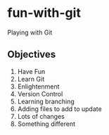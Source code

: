 # fun-with-git

Playing with Git

## Objectives

1. Have Fun
2. Learn Git
3. Enlightenment
4. Version Control
5. Learning branching
6. Adding files to add to update
5. Lots of changes
6. Something different
